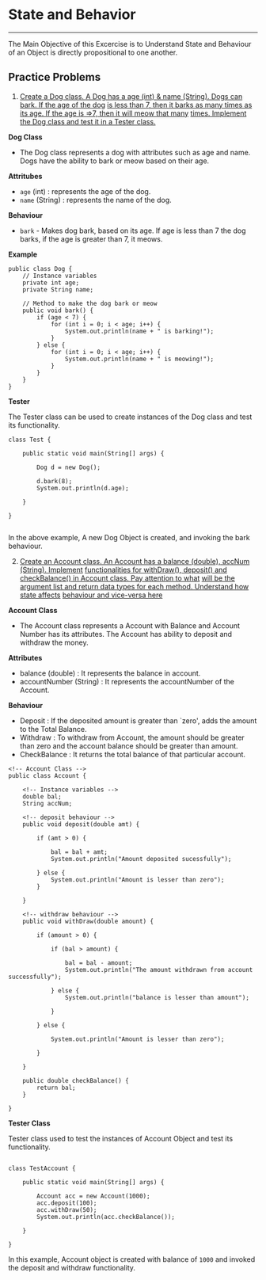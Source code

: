 # State and Behavior

---

The Main Objective of this Excercise is to Understand State and Behaviour of an Object is directly propositional to one another.

## Practice Problems

1. [Create a Dog class. A Dog has a age (int) & name (String). Dogs can bark. If the age of the dog](#)
   [is less than 7, then it barks as many times as its age. If the age is =>7, then it will meow that many](#)
   [times. Implement the Dog class and test it in a Tester class.](#)

**Dog Class**

- The Dog class represents a dog with attributes such as age and name. Dogs have the ability to bark or meow based on their age.

**Attritubes**

- `age` (int) : represents the age of the dog.
- `name` (String) : represents the name of the dog.

**Behaviour**

- `bark` - Makes dog bark, based on its age. If age is less than 7 the dog barks, if the age is greater than 7, it meows.

**Example**

```
public class Dog {
    // Instance variables
    private int age;
    private String name;

    // Method to make the dog bark or meow
    public void bark() {
        if (age < 7) {
            for (int i = 0; i < age; i++) {
                System.out.println(name + " is barking!");
            }
        } else {
            for (int i = 0; i < age; i++) {
                System.out.println(name + " is meowing!");
            }
        }
    }
}
```

**Tester**

The Tester class can be used to create instances of the Dog class and test its functionality.

```
class Test {

    public static void main(String[] args) {

        Dog d = new Dog();

        d.bark(8);
        System.out.println(d.age);

    }

}


```

In the above example, A new Dog Object is created, and invoking the bark behaviour.

2. [Create an Account class. An Account has a balance (double), accNum (String). Implement](#)
   [functionalities for withDraw(), deposit() and checkBalance() in Account class. Pay attention to what](#)
   [will be the argument list and return data types for each method. Understand how state affects](#)
   [behaviour and vice-versa here](#)

**Account Class**

- The Account class represents a Account with Balance and Account Number has its attributes. The Account has ability to deposit and withdraw the money.

**Attributes**

- balance (double) : It represents the balance in account.
- accountNumber (String) : It represents the accountNumber of the Account.

**Behaviour**

- Deposit : If the deposited amount is greater than `zero', adds the amount to the Total Balance.
- Withdraw : To withdraw from Account, the amount should be greater than zero and the account balance should be greater than amount.
- CheckBalance : It returns the total balance of that particular account.

```
<!-- Account Class -->
public class Account {

    <!-- Instance variables -->
    double bal;
    String accNum;

    <!-- deposit behaviour -->
    public void deposit(double amt) {

        if (amt > 0) {

            bal = bal + amt;
            System.out.println("Amount deposited sucessfully");

        } else {
            System.out.println("Amount is lesser than zero");
        }

    }

    <!-- withdraw behaviour -->
    public void withDraw(double amount) {

        if (amount > 0) {

            if (bal > amount) {

                bal = bal - amount;
                System.out.println("The amount withdrawn from account successfully");

            } else {
                System.out.println("balance is lesser than amount");

            }

        } else {

            System.out.println("Amount is lesser than zero");

        }

    }

    public double checkBalance() {
        return bal;
    }

}

```

**Tester Class**

Tester class used to test the instances of Account Object and test its functionality.

```

class TestAccount {

    public static void main(String[] args) {

        Account acc = new Account(1000);
        acc.deposit(100);
        acc.withDraw(50);
        System.out.println(acc.checkBalance());

    }

}

```

In this example, Account object is created with balance of `1000` and invoked the deposit and withdraw functionality.
